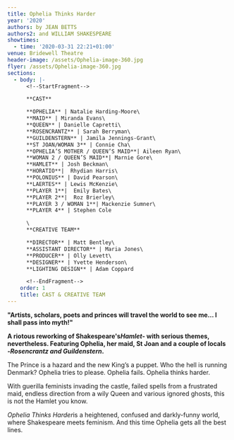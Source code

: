 ```yaml
---
title: Ophelia Thinks Harder
year: '2020'
authors: by JEAN BETTS
authors2: and WILLIAM SHAKESPEARE
showtimes:
  - time: '2020-03-31 22:21+01:00'
venue: Bridewell Theatre
header-image: /assets/Ophelia-image-360.jpg
flyer: /assets/Ophelia-image-360.jpg
sections:
  - body: |-
      <!--StartFragment-->

      **CAST**

      **OPHELIA** | Natalie Harding-Moore\
      **MAID** | Miranda Evans\
      **QUEEN** | Danielle Capretti\
      **ROSENCRANTZ** | Sarah Berryman\
      **GUILDENSTERN** | Jamila Jennings-Grant\
      **ST JOAN/WOMAN 3** | Connie Cha\
      **OPHELIA’S MOTHER / QUEEN’S MAID**| Aileen Ryan\
      **WOMAN 2 / QUEEN’S MAID**| Marnie Gore\
      **HAMLET** | Josh Beckman\
      **HORATIO**|  Rhydian Harris\
      **POLONIUS** | David Pearson\
      **LAERTES** | Lewis McKenzie\
      **PLAYER 1**|  Emily Bates\
      **PLAYER 2**|  Roz Brierley\
      **PLAYER 3 / WOMAN 1**| Mackenzie Sumner\
      **PLAYER 4** | Stephen Cole

      \
      **CREATIVE TEAM**

      **DIRECTOR** | Matt Bentley\
      **ASSISTANT DIRECTOR** | Maria Jones\
      **PRODUCER** | Olly Levett\
      **DESIGNER** | Yvette Henderson\
      **LIGHTING DESIGN** | Adam Coppard

      <!--EndFragment-->
    order: 1
    title: CAST & CREATIVE TEAM
---
```

<!--StartFragment-->

**"Artists, scholars, poets and princes will travel the world to see me... I shall pass into myth!"**

**A riotous reworking of Shakespeare's*Hamlet*- with serious themes, nevertheless. Featuring Ophelia, her maid, St Joan and a couple of locals -*Rosencrantz and Guildenstern*.**

The Prince is a hazard and the new King’s a puppet. Who the hell is running Denmark? Ophelia tries to please. Ophelia fails. Ophelia thinks harder.

With guerilla feminists invading the castle, failed spells from a frustrated maid, endless direction from a wily Queen and various ignored ghosts, this is not the Hamlet you know.

*Ophelia Thinks Harder*is a heightened, confused and darkly-funny world, where Shakespeare meets feminism. And this time Ophelia gets all the best lines.

<!--EndFragment-->
